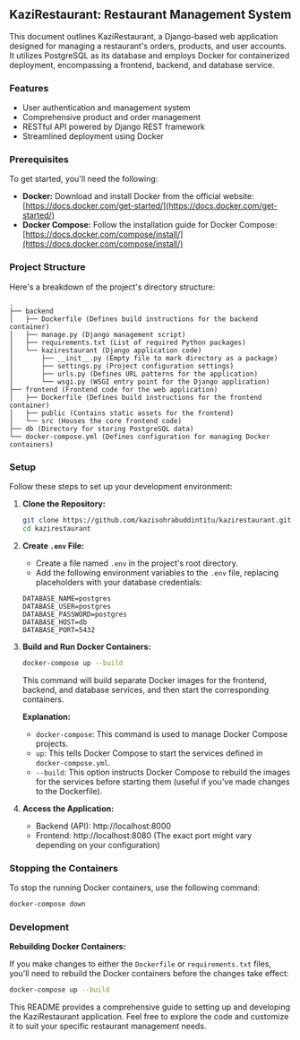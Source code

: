 ## KaziRestaurant: Restaurant Management System

This document outlines KaziRestaurant, a Django-based web application designed for managing a restaurant's orders, products, and user accounts. It utilizes PostgreSQL as its database and employs Docker for containerized deployment, encompassing a frontend, backend, and database service.

### Features

- User authentication and management system
- Comprehensive product and order management
- RESTful API powered by Django REST framework
- Streamlined deployment using Docker

### Prerequisites

To get started, you'll need the following:

- **Docker:** Download and install Docker from the official website: [https://docs.docker.com/get-started/](https://docs.docker.com/get-started/)
- **Docker Compose:** Follow the installation guide for Docker Compose: [https://docs.docker.com/compose/install/](https://docs.docker.com/compose/install/)

### Project Structure

Here's a breakdown of the project's directory structure:

```
.
├── backend
│   ├── Dockerfile (Defines build instructions for the backend container)
│   ├── manage.py (Django management script)
│   ├── requirements.txt (List of required Python packages)
│   └── kazirestaurant (Django application code)
│       ├── __init__.py (Empty file to mark directory as a package)
│       ├── settings.py (Project configuration settings)
│       ├── urls.py (Defines URL patterns for the application)
│       └── wsgi.py (WSGI entry point for the Django application)
├── frontend (Frontend code for the web application)
│   ├── Dockerfile (Defines build instructions for the frontend container)
│   ├── public (Contains static assets for the frontend)
│   └── src (Houses the core frontend code)
├── db (Directory for storing PostgreSQL data)
└── docker-compose.yml (Defines configuration for managing Docker containers)
```

### Setup

Follow these steps to set up your development environment:

1. **Clone the Repository:**

   ```bash
   git clone https://github.com/kazisohrabuddintitu/kazirestaurant.git
   cd kazirestaurant
   ```


2. **Create `.env` File:**

   - Create a file named `.env` in the project's root directory.
   - Add the following environment variables to the `.env` file, replacing placeholders with your database credentials:

   ```
   DATABASE_NAME=postgres
   DATABASE_USER=postgres
   DATABASE_PASSWORD=postgres
   DATABASE_HOST=db
   DATABASE_PORT=5432
   ```

3. **Build and Run Docker Containers:**

   ```bash
   docker-compose up --build
   ```

   This command will build separate Docker images for the frontend, backend, and database services, and then start the corresponding containers.

   **Explanation:**

   - `docker-compose`: This command is used to manage Docker Compose projects.
   - `up`: This tells Docker Compose to start the services defined in `docker-compose.yml`.
   - `--build`: This option instructs Docker Compose to rebuild the images for the services before starting them (useful if you've made changes to the Dockerfile).

4. **Access the Application:**

   - Backend (API): http://localhost:8000
   - Frontend: http://localhost:8080 (The exact port might vary depending on your configuration)

### Stopping the Containers

To stop the running Docker containers, use the following command:

```bash
docker-compose down
```

### Development

**Rebuilding Docker Containers:**

If you make changes to either the `Dockerfile` or `requirements.txt` files, you'll need to rebuild the Docker containers before the changes take effect:

```bash
docker-compose up --build
```

This README provides a comprehensive guide to setting up and developing the KaziRestaurant application. Feel free to explore the code and customize it to suit your specific restaurant management needs.
